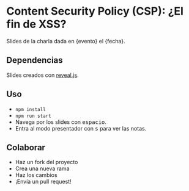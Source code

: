 # Content Security Policy (CSP): ¿El fin de XSS?

Slides de la charla dada en {evento} el {fecha}.

## Dependencias

Slides creados con [reveal.js](https://github.com/hakimel/reveal.js).

## Uso

- `npm install`
- `npm run start`
- Navega por los slides con <kbd>espacio</kbd>.
- Entra al modo presentador con <kbd>s</kbd> para ver las notas.

## Colaborar

- Haz un fork del proyecto
- Crea una nueva rama
- Haz los cambios
- ¡Envía un pull request!
